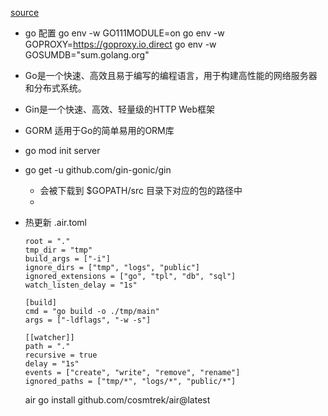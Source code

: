 [source](https://github.com/github-kiko/go-vue-react/tree/master/server-go)

- go 配置
    go env -w GO111MODULE=on
    go env -w GOPROXY=https://goproxy.io,direct
    go env -w GOSUMDB="sum.golang.org"

- Go是一个快速、高效且易于编写的编程语言，用于构建高性能的网络服务器和分布式系统。
- Gin是一个快速、高效、轻量级的HTTP Web框架
- GORM 适用于Go的简单易用的ORM库
- go mod init server
- go get -u github.com/gin-gonic/gin
    - 会被下载到 $GOPATH/src 目录下对应的包的路径中
    - 
- 热更新
    .air.toml  
    ```
    root = "."
    tmp_dir = "tmp"
    build_args = ["-i"]
    ignore_dirs = ["tmp", "logs", "public"]
    ignored_extensions = ["go", "tpl", "db", "sql"]
    watch_listen_delay = "1s"

    [build]
    cmd = "go build -o ./tmp/main"
    args = ["-ldflags", "-w -s"]

    [[watcher]]
    path = "."
    recursive = true
    delay = "1s"
    events = ["create", "write", "remove", "rename"]
    ignored_paths = ["tmp/*", "logs/*", "public/*"]
    ```
    air
    go install github.com/cosmtrek/air@latest